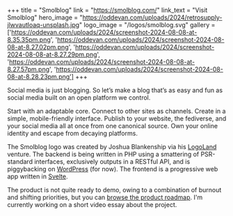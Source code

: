 +++
title = "Smolblog"
link = "https://smolblog.com/"
link_text = "Visit Smolblog"
hero_image = "https://oddevan.com/uploads/2024/retrosupply-jlwvautloaq-unsplash.jpg"
logo_image = "/logos/smolblog.svg"
gallery = ['https://oddevan.com/uploads/2024/screenshot-2024-08-08-at-8.35.35pm.png', 'https://oddevan.com/uploads/2024/screenshot-2024-08-08-at-8.27.02pm.png', 'https://oddevan.com/uploads/2024/screenshot-2024-08-08-at-8.27.29pm.png', 'https://oddevan.com/uploads/2024/screenshot-2024-08-08-at-8.27.57pm.png', 'https://oddevan.com/uploads/2024/screenshot-2024-08-08-at-8.28.23pm.png']
+++

Social media is just blogging. So let’s make a blog that’s as easy and fun as social media built on an open platform we
control.

Start with an adaptable core. Connect to other sites as channels. Create in a simple, mobile-friendly interface. Publish
to your website, the fediverse, and your social media all at once from one canonical source. Own your online identity
and escape from decaying platforms.

The Smolblog logo was created by Joshua Blankenship via his [LogoLand][ll] venture. The backend is being written in PHP
using a smattering of PSR-standard interfaces, exclusively outputs in a RESTful API, and is piggybacking on
[WordPress][wp] (for now). The frontend is a progressive web app written in [Svelte][svelte].

The product is not quite ready to demo, owing to a combination of burnout and shifting priorities, but you can [browse
the product roadmap][roadmap]. I'm currently working on a short video essay about the project.

[ll]: https://logoland.biz
[wp]: https://wordpress.org
[svelte]: https://svelte.dev
[roadmap]: https://eph.me/sbkanban
